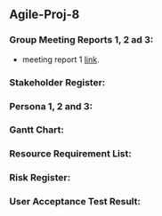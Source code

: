 
## __Agile-Proj-8__
### Group Meeting Reports 1, 2 ad 3:
- meeting report 1 [link](https://docs.google.com/document/d/1O-OwQLU_UAsmS6hOvdzC6CcWkiHUeZhi/edit?usp=sharing&ouid=117044796884660561893&rtpof=true&sd=true).
### Stakeholder Register:
### Persona 1, 2 and 3:
### Gantt Chart:
### Resource Requirement List:
### Risk Register:
### User Acceptance Test Result:
